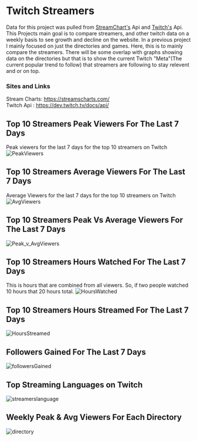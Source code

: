 # Twitch Streamers 
Data for this project was pulled from [StreamChart's](https://streamscharts.com/) Api and [Twitch's](https://dev.twitch.tv/docs/api/) Api. This Projects main goal is to compare streamers, and other twitch data on a weekly basis to see growth and decline on the website. In a previous project I mainly focused on just the directories and games. Here, this is to mainly compare the streamers. There will be some overlap with graphs showing data on the directories but that is to show the current Twitch "Meta"(The current popular trend to follow) that streamers are following to stay relevent and or on top. 

### Sites and Links
Stream Charts: https://streamscharts.com/
\
Twitch Api : https://dev.twitch.tv/docs/api/



## Top 10 Streamers Peak Viewers For The Last 7 Days 
Peak viewers for the last 7 days for the top 10 streamers on Twitch
![PeakViewers](https://i.gyazo.com/f0ce7f2e1db49252f63d89202404cfbf.png)


## Top 10 Streamers Average Viewers For The Last 7 Days
Average Viewers for the last 7 days for the top 10 streamers on Twitch
![AvgViewers](https://i.gyazo.com/6026d80efa03add3503b68fc49d94ef2.png)


## Top 10 Streamers Peak Vs Average Viewers For The Last 7 Days
![Peak_v_AvgViewers](https://i.gyazo.com/5b41850127406daca8be12a15408189d.png)


## Top 10 Streamers Hours Watched For The Last 7 Days
This is hours that are combined from all viewers. So, if two people watched 10 hours that 20 hours total.
![HoursWatched](https://i.gyazo.com/a059f27a0eb0dd3e23aedd60b07fea1d.png)


## Top 10 Streamers Hours Streamed For The Last 7 Days
![HoursStreamed](https://i.gyazo.com/4910d266bc44caadd7f9c42a2acaeb72.png)


## Followers Gained For The Last 7 Days
![followersGained](https://i.gyazo.com/5bac96f10e696bc63d5678a2433cfb78.png)


## Top Streaming Languages on Twitch
![streamerslanguage](https://i.gyazo.com/af8082203aa36cc74da48bb0e631c1c9.png)


## Weekly Peak & Avg Viewers For Each Directory 
![directory](https://i.gyazo.com/4a1c8831cabb70f2f4f6d9a53061996d.png)